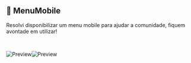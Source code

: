 ## 📱 MenuMobile
Resolvi disponibilizar um menu mobile para ajudar a comunidade, fiquem avontade em utilizar!

<br>

![Preview](https://github.com/LipzDev/MenuMobile/blob/master/preview1.png)![Preview](https://github.com/LipzDev/MenuMobile/blob/master/preview2.png)
